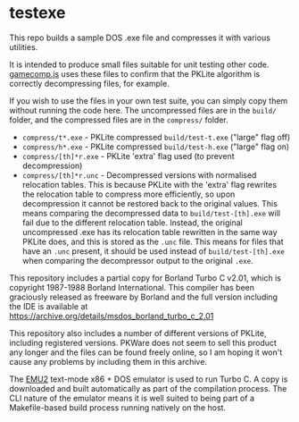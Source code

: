 # testexe

This repo builds a sample DOS .exe file and compresses it with various
utilities.

It is intended to produce small files suitable for unit testing other code.
[gamecomp.js](https://github.com/Malvineous/gamecompjs) uses these files to
confirm that the PKLite algorithm is correctly decompressing files, for example.

If you wish to use the files in your own test suite, you can simply copy them
without running the code here.  The uncompressed files are in the `build/`
folder, and the compressed files are in the `compress/` folder.

* `compress/t*.exe` - PKLite compressed `build/test-t.exe` ("large" flag off)
* `compress/h*.exe` - PKLite compressed `build/test-h.exe` ("large" flag on)
* `compress/[th]*r.exe` - PKLite 'extra' flag used (to prevent decompression)
* `compress/[th]*r.unc` - Decompressed versions with normalised relocation
  tables.  This is because PKLite with the 'extra' flag rewrites the relocation
  table to compress more efficiently, so upon decompression it cannot be
  restored back to the original values.  This means comparing the decompressed
  data to `build/test-[th].exe` will fail due to the different relocation
  table.  Instead, the original uncompressed .exe has its relocation table
  rewritten in the same way PKLite does, and this is stored as the `.unc` file.
  This means for files that have an `.unc` present, it should be used instead
  of `build/test-[th].exe` when comparing the decompressor output to the
  original `.exe`.

This repository includes a partial copy for Borland Turbo C v2.01, which is
copyright 1987-1988 Borland International.  This compiler has been graciously
released as freeware by Borland and the full version including the IDE is
available at https://archive.org/details/msdos_borland_turbo_c_2.01

This repository also includes a number of different versions of PKLite,
including registered versions.  PKWare does not seem to sell this product any
longer and the files can be found freely online, so I am hoping it won't cause
any problems by including them in this archive.

The [EMU2](https://github.com/dmsc/emu2) text-mode x86 + DOS emulator is used
to run Turbo C.  A copy is downloaded and built automatically as part of the
compilation process.  The CLI nature of the emulator means it is well suited to
being part of a Makefile-based build process running natively on the host.
